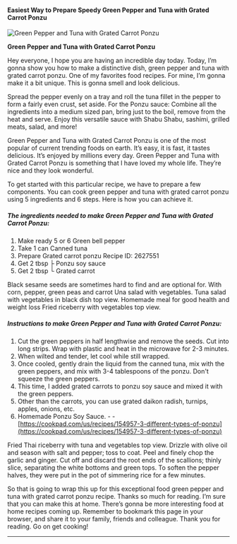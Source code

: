             

#### Easiest Way to Prepare Speedy Green Pepper and Tuna with Grated Carrot Ponzu

![Green Pepper and Tuna with Grated Carrot Ponzu](https://img-global.cpcdn.com/recipes/5863129385795584/751x532cq70/green-pepper-and-tuna-with-grated-carrot-ponzu-recipe-main-photo.jpg)

**Green Pepper and Tuna with Grated Carrot Ponzu**

Hey everyone, I hope you are having an incredible day today. Today, I’m gonna show you how to make a distinctive dish, green pepper and tuna with grated carrot ponzu. One of my favorites food recipes. For mine, I’m gonna make it a bit unique. This is gonna smell and look delicious.

Spread the pepper evenly on a tray and roll the tuna fillet in the pepper to form a fairly even crust, set aside. For the Ponzu sauce: Combine all the ingredients into a medium sized pan, bring just to the boil, remove from the heat and serve. Enjoy this versatile sauce with Shabu Shabu, sashimi, grilled meats, salad, and more!

Green Pepper and Tuna with Grated Carrot Ponzu is one of the most popular of current trending foods on earth. It’s easy, it is fast, it tastes delicious. It’s enjoyed by millions every day. Green Pepper and Tuna with Grated Carrot Ponzu is something that I have loved my whole life. They’re nice and they look wonderful.

To get started with this particular recipe, we have to prepare a few components. You can cook green pepper and tuna with grated carrot ponzu using 5 ingredients and 6 steps. Here is how you can achieve it.

##### The ingredients needed to make Green Pepper and Tuna with Grated Carrot Ponzu:

1.  Make ready 5 or 6 Green bell pepper
2.  Take 1 can Canned tuna
3.  Prepare Grated carrot ponzu Recipe ID: 2627551
4.  Get 2 tbsp ├ Ponzu soy sauce
5.  Get 2 tbsp └ Grated carrot

Black sesame seeds are sometimes hard to find and are optional for. With corn, pepper, green peas and carrot Una salad with vegetables. Tuna salad with vegetables in black dish top view. Homemade meal for good health and weight loss Fried riceberry with vegetables top view.

##### Instructions to make Green Pepper and Tuna with Grated Carrot Ponzu:

1.  Cut the green peppers in half lengthwise and remove the seeds. Cut into long strips. Wrap with plastic and heat in the microwave for 2-3 minutes.
2.  When wilted and tender, let cool while still wrapped.
3.  Once cooled, gently drain the liquid from the canned tuna, mix with the green peppers, and mix with 3-4 tablespoons of the ponzu. Don't squeeze the green peppers.
4.  This time, I added grated carrots to ponzu soy sauce and mixed it with the green peppers.
5.  Other than the carrots, you can use grated daikon radish, turnips, apples, onions, etc.
6.  Homemade Ponzu Soy Sauce. - - [https://cookpad.com/us/recipes/154957-3-different-types-of-ponzu](https://cookpad.com/us/recipes/154957-3-different-types-of-ponzu)

Fried Thai riceberry with tuna and vegetables top view. Drizzle with olive oil and season with salt and pepper; toss to coat. Peel and finely chop the garlic and ginger. Cut off and discard the root ends of the scallions; thinly slice, separating the white bottoms and green tops. To soften the pepper halves, they were put in the pot of simmering rice for a few minutes.

So that is going to wrap this up for this exceptional food green pepper and tuna with grated carrot ponzu recipe. Thanks so much for reading. I’m sure that you can make this at home. There’s gonna be more interesting food at home recipes coming up. Remember to bookmark this page in your browser, and share it to your family, friends and colleague. Thank you for reading. Go on get cooking!

* * *